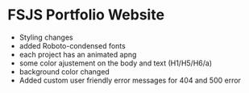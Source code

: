 # FSJS Portfolio Website
- Styling changes
 - added Roboto-condensed fonts
 - each project has an animated apng
 - some color ajustement on the body and text (H1/H5/H6/a)
 - background color changed
- Added custom user friendly error messages for 404 and 500 error